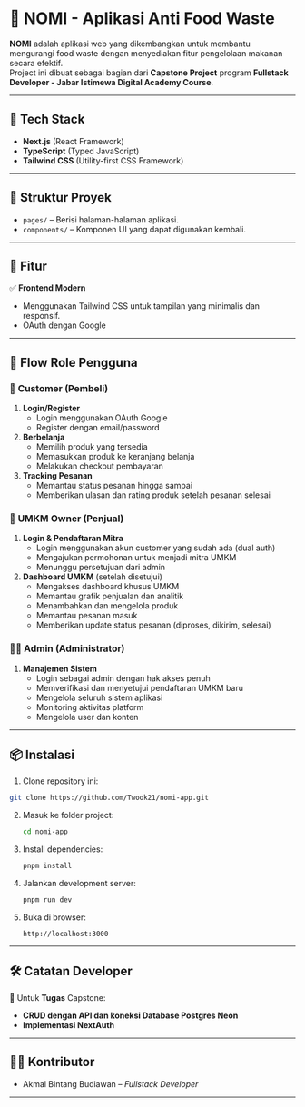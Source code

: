 # 🌱 NOMI - Aplikasi Anti Food Waste
**NOMI** adalah aplikasi web yang dikembangkan untuk membantu mengurangi food waste dengan menyediakan fitur pengelolaan makanan secara efektif.  
Project ini dibuat sebagai bagian dari **Capstone Project** program **Fullstack Developer - Jabar Istimewa Digital Academy Course**.

---

## 🚀 Tech Stack
- **Next.js** (React Framework)
- **TypeScript** (Typed JavaScript)
- **Tailwind CSS** (Utility-first CSS Framework)

---

## 📂 Struktur Proyek
- `pages/` – Berisi halaman-halaman aplikasi.
- `components/` – Komponen UI yang dapat digunakan kembali.

---

## 📝 Fitur
✅ **Frontend Modern**
- Menggunakan Tailwind CSS untuk tampilan yang minimalis dan responsif.
- OAuth dengan Google

---

## 👥 Flow Role Pengguna

### 🛒 **Customer (Pembeli)**
1. **Login/Register**
   - Login menggunakan OAuth Google
   - Register dengan email/password
2. **Berbelanja**
   - Memilih produk yang tersedia
   - Memasukkan produk ke keranjang belanja
   - Melakukan checkout pembayaran
3. **Tracking Pesanan**
   - Memantau status pesanan hingga sampai
   - Memberikan ulasan dan rating produk setelah pesanan selesai

### 🏪 **UMKM Owner (Penjual)**
1. **Login & Pendaftaran Mitra**
   - Login menggunakan akun customer yang sudah ada (dual auth)
   - Mengajukan permohonan untuk menjadi mitra UMKM
   - Menunggu persetujuan dari admin
2. **Dashboard UMKM** (setelah disetujui)
   - Mengakses dashboard khusus UMKM
   - Memantau grafik penjualan dan analitik
   - Menambahkan dan mengelola produk
   - Memantau pesanan masuk
   - Memberikan update status pesanan (diproses, dikirim, selesai)

### 👨‍💼 **Admin (Administrator)**
1. **Manajemen Sistem**
   - Login sebagai admin dengan hak akses penuh
   - Memverifikasi dan menyetujui pendaftaran UMKM baru
   - Mengelola seluruh sistem aplikasi
   - Monitoring aktivitas platform
   - Mengelola user dan konten

---

## 📦 Instalasi
1. Clone repository ini:
```bash
git clone https://github.com/Twook21/nomi-app.git
```
2. Masuk ke folder project:
   ```bash
   cd nomi-app
   ```
3. Install dependencies:
   ```bash
   pnpm install
   ```
4. Jalankan development server:
   ```bash
   pnpm run dev
   ```
5. Buka di browser:
   ```
   http://localhost:3000
   ```

---

## 🛠️ Catatan Developer
📌 Untuk **Tugas** Capstone:
- **CRUD dengan API dan koneksi Database Postgres Neon** 
- **Implementasi NextAuth** 

---

## 👨‍💻 Kontributor
- Akmal Bintang Budiawan – *Fullstack Developer*

---
